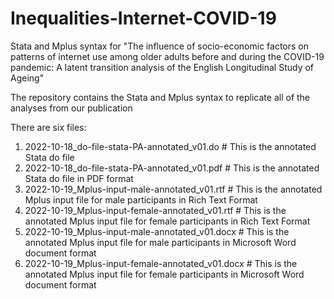 # Inequalities-Internet-COVID-19
Stata and Mplus syntax for "The influence of socio-economic factors on patterns of internet use among older adults before and during the COVID-19 pandemic: A latent transition analysis of the English Longitudinal Study of Ageing"

The repository contains the Stata and Mplus syntax to replicate all of the analyses from our publication

There are six files:

1. 2022-10-18_do-file-stata-PA-annotated_v01.do # This is the annotated Stata do file
2. 2022-10-18_do-file-stata-PA-annotated_v01.pdf # This is the annotated Stata do file in PDF format
3. 2022-10-19_Mplus-input-male-annotated_v01.rtf # This is the annotated Mplus input file for male participants in Rich Text Format
4. 2022-10-19_Mplus-input-female-annotated_v01.rtf # This is the annotated Mplus input file for female participants in Rich Text Format
5. 2022-10-19_Mplus-input-male-annotated_v01.docx # This is the annotated Mplus input file for male participants in Microsoft Word document format
6. 2022-10-19_Mplus-input-female-annotated_v01.docx # This is the annotated Mplus input file for female participants in Microsoft Word document format
